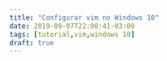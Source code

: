 ```yaml
---
title: "Configurar vim no Windows 10"
date: 2019-09-07T22:00:41-03:00
tags: [tutorial,vim,windows 10]
draft: true
---
```

